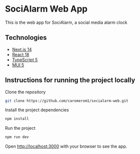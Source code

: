 # SociAlarm Web App

This is the web app for SociAlarm, a social media alarm clock

## Technologies

- [Next.js 14](https://nextjs.org/)
- [React 18](https://reactjs.org/)
- [TypeScript 5](https://www.typescriptlang.org/)
- [MUI 5](https://mui.com/)

## Instructions for running the project locally

Clone the repository

```bash
git clone https://github.com/caromerom1/socialarm-web.git
```

Install the project dependencies

```bash
npm install
```

Run the project

```bash
npm run dev
```

Open [http://localhost:3000](http://localhost:3000) with your browser to see the app.
